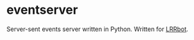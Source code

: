 eventserver
===========

Server-sent events server written in Python. Written for [LRRbot](https://github.com/mrphlip/lrrbot).
